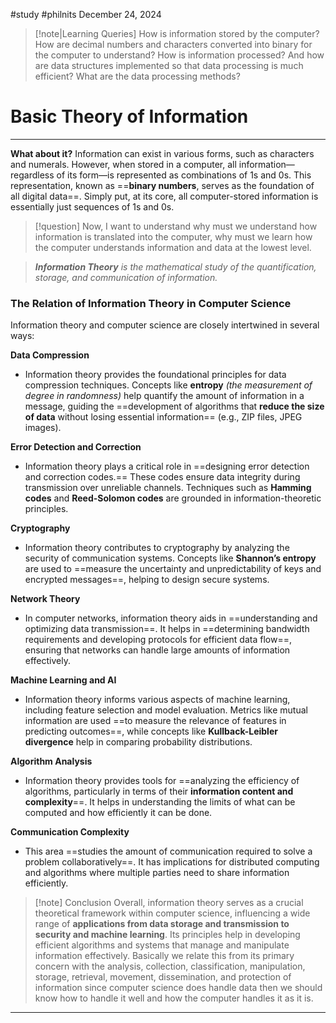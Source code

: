#study #philnits
December 24, 2024

>[!note|Learning Queries]
>How is information stored by the computer? How are decimal numbers and characters converted into binary for the computer to understand? How is information processed? And how are data structures implemented so that data processing is much efficient? What are the data processing methods?
# **Basic Theory of Information**
***

**What about it?**
Information can exist in various forms, such as characters and numerals. However, when stored in a computer, all information—regardless of its form—is represented as combinations of 1s and 0s. This representation, known as ==**binary numbers**, serves as the foundation of all digital data==. Simply put, at its core, all computer-stored information is essentially just sequences of 1s and 0s.

>[!question]
Now, I want to understand why must we understand how information is translated into the computer, why must we learn how the computer understands information and data at the lowest level.

>***Information Theory** is the mathematical study of the quantification, storage, and communication of information.*

### The Relation of Information Theory in Computer Science
Information theory and computer science are closely intertwined in several ways:

**Data Compression**
- Information theory provides the foundational principles for data compression techniques. Concepts like **entropy** *(the measurement of degree in randomness)* help quantify the amount of information in a message, guiding the ==development of algorithms that **reduce the size of data** without losing essential information== (e.g., ZIP files, JPEG images).

**Error Detection and Correction**
- Information theory plays a critical role in ==designing error detection and correction codes.== These codes ensure data integrity during transmission over unreliable channels. Techniques such as **Hamming codes** and **Reed-Solomon codes** are grounded in information-theoretic principles.

**Cryptography**
- Information theory contributes to cryptography by analyzing the security of communication systems. Concepts like **Shannon’s entropy** are used to ==measure the uncertainty and unpredictability of keys and encrypted messages==, helping to design secure systems.

**Network Theory**
- In computer networks, information theory aids in ==understanding and optimizing data transmission==. It helps in ==determining bandwidth requirements and developing protocols for efficient data flow==, ensuring that networks can handle large amounts of information effectively.

**Machine Learning and AI**
- Information theory informs various aspects of machine learning, including feature selection and model evaluation. Metrics like mutual information are used ==to measure the relevance of features in predicting outcomes==, while concepts like **Kullback-Leibler divergence** help in comparing probability distributions.

**Algorithm Analysis**
- Information theory provides tools for ==analyzing the efficiency of algorithms, particularly in terms of their **information content and complexity**==. It helps in understanding the limits of what can be computed and how efficiently it can be done.

**Communication Complexity**
- This area ==studies the amount of communication required to solve a problem collaboratively==. It has implications for distributed computing and algorithms where multiple parties need to share information efficiently.

>[!note] Conclusion
>Overall, information theory serves as a crucial theoretical framework within computer science, influencing a wide range of **applications from data storage and transmission to security and machine learning**. Its principles help in developing efficient algorithms and systems that manage and manipulate information effectively. Basically we relate this from its primary concern with the analysis, collection, classification, manipulation, storage, retrieval, movement, dissemination, and protection of information since computer science does handle data then we should know how to handle it well and how the computer handles it as it is.

***

